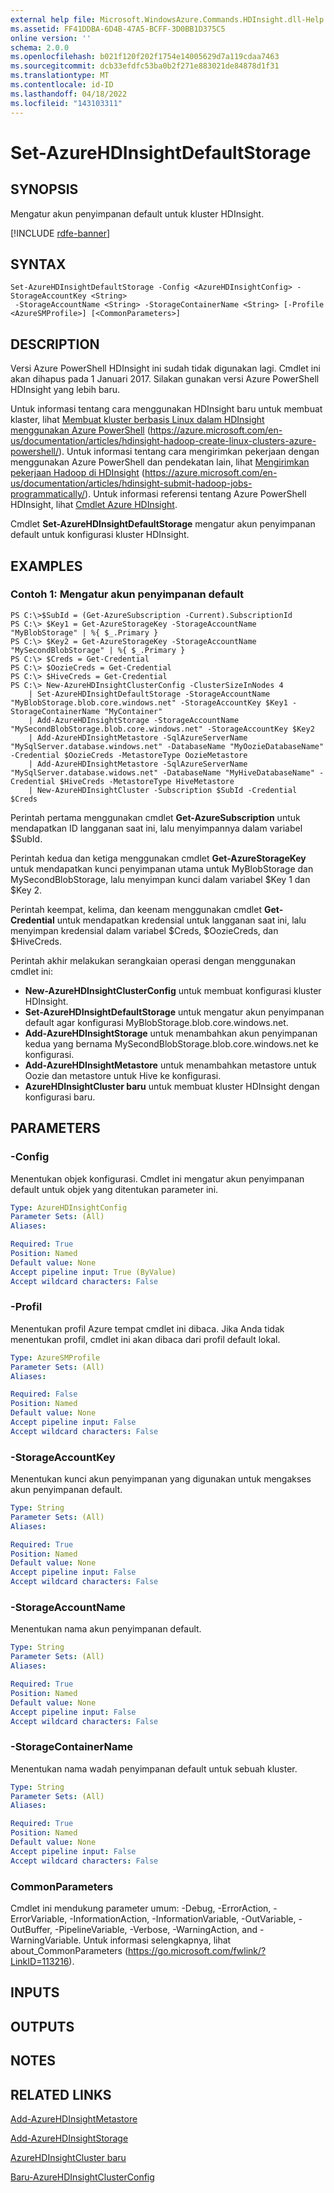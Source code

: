 ```yaml
---
external help file: Microsoft.WindowsAzure.Commands.HDInsight.dll-Help.xml
ms.assetid: FF41DDBA-6D4B-47A5-BCFF-3D0BB1D375C5
online version: ''
schema: 2.0.0
ms.openlocfilehash: b021f120f202f1754e14005629d7a119cdaa7463
ms.sourcegitcommit: dcb33efdfc53ba0b2f271e883021de84878d1f31
ms.translationtype: MT
ms.contentlocale: id-ID
ms.lasthandoff: 04/18/2022
ms.locfileid: "143103311"
---
```

# Set-AzureHDInsightDefaultStorage

## SYNOPSIS
Mengatur akun penyimpanan default untuk kluster HDInsight.

[!INCLUDE [rdfe-banner](../../includes/rdfe-banner.md)]

## SYNTAX

```
Set-AzureHDInsightDefaultStorage -Config <AzureHDInsightConfig> -StorageAccountKey <String>
 -StorageAccountName <String> -StorageContainerName <String> [-Profile <AzureSMProfile>] [<CommonParameters>]
```

## DESCRIPTION
Versi Azure PowerShell HDInsight ini sudah tidak digunakan lagi.
Cmdlet ini akan dihapus pada 1 Januari 2017.
Silakan gunakan versi Azure PowerShell HDInsight yang lebih baru.

Untuk informasi tentang cara menggunakan HDInsight baru untuk membuat klaster, lihat [Membuat kluster berbasis Linux dalam HDInsight menggunakan Azure PowerShell](https://azure.microsoft.com/en-us/documentation/articles/hdinsight-hadoop-create-linux-clusters-azure-powershell/) (https://azure.microsoft.com/en-us/documentation/articles/hdinsight-hadoop-create-linux-clusters-azure-powershell/).
Untuk informasi tentang cara mengirimkan pekerjaan dengan menggunakan Azure PowerShell dan pendekatan lain, lihat [Mengirimkan pekerjaan Hadoop di HDInsight](https://azure.microsoft.com/en-us/documentation/articles/hdinsight-submit-hadoop-jobs-programmatically/) (https://azure.microsoft.com/en-us/documentation/articles/hdinsight-submit-hadoop-jobs-programmatically/).
Untuk informasi referensi tentang Azure PowerShell HDInsight, lihat [Cmdlet Azure HDInsight](/powershell/module/servicemanagement/azure.service/?view=azuresmps-4.0.0#hd-insights).

Cmdlet **Set-AzureHDInsightDefaultStorage** mengatur akun penyimpanan default untuk konfigurasi kluster HDInsight.

## EXAMPLES

### Contoh 1: Mengatur akun penyimpanan default
```
PS C:\>$SubId = (Get-AzureSubscription -Current).SubscriptionId
PS C:\> $Key1 = Get-AzureStorageKey -StorageAccountName "MyBlobStorage" | %{ $_.Primary }
PS C:\> $Key2 = Get-AzureStorageKey -StorageAccountName "MySecondBlobStorage" | %{ $_.Primary }
PS C:\> $Creds = Get-Credential
PS C:\> $OozieCreds = Get-Credential
PS C:\> $HiveCreds = Get-Credential
PS C:\> New-AzureHDInsightClusterConfig -ClusterSizeInNodes 4
    | Set-AzureHDInsightDefaultStorage -StorageAccountName "MyBlobStorage.blob.core.windows.net" -StorageAccountKey $Key1 -StorageContainerName "MyContainer"
    | Add-AzureHDInsightStorage -StorageAccountName "MySecondBlobStorage.blob.core.windows.net" -StorageAccountKey $Key2
    | Add-AzureHDInsightMetastore -SqlAzureServerName "MySqlServer.database.windows.net" -DatabaseName "MyOozieDatabaseName" -Credential $OozieCreds -MetastoreType OozieMetastore
    | Add-AzureHDInsightMetastore -SqlAzureServerName "MySqlServer.database.widows.net" -DatabaseName "MyHiveDatabaseName" -Credential $HiveCreds -MetastoreType HiveMetastore
    | New-AzureHDInsightCluster -Subscription $SubId -Credential $Creds
```

Perintah pertama menggunakan cmdlet **Get-AzureSubscription** untuk mendapatkan ID langganan saat ini, lalu menyimpannya dalam variabel $SubId.

Perintah kedua dan ketiga menggunakan cmdlet **Get-AzureStorageKey** untuk mendapatkan kunci penyimpanan utama untuk MyBlobStorage dan MySecondBlobStorage, lalu menyimpan kunci dalam variabel $Key 1 dan $Key 2.

Perintah keempat, kelima, dan keenam menggunakan cmdlet **Get-Credential** untuk mendapatkan kredensial untuk langganan saat ini, lalu menyimpan kredensial dalam variabel $Creds, $OozieCreds, dan $HiveCreds.

Perintah akhir melakukan serangkaian operasi dengan menggunakan cmdlet ini:

- **New-AzureHDInsightClusterConfig** untuk membuat konfigurasi kluster HDInsight.
- **Set-AzureHDInsightDefaultStorage** untuk mengatur akun penyimpanan default agar konfigurasi MyBlobStorage.blob.core.windows.net.
- **Add-AzureHDInsightStorage** untuk menambahkan akun penyimpanan kedua yang bernama MySecondBlobStorage.blob.core.windows.net ke konfigurasi.
- **Add-AzureHDInsightMetastore** untuk menambahkan metastore untuk Oozie dan metastore untuk Hive ke konfigurasi.
- **AzureHDInsightCluster baru** untuk membuat kluster HDInsight dengan konfigurasi baru.

## PARAMETERS

### -Config
Menentukan objek konfigurasi.
Cmdlet ini mengatur akun penyimpanan default untuk objek yang ditentukan parameter ini.

```yaml
Type: AzureHDInsightConfig
Parameter Sets: (All)
Aliases:

Required: True
Position: Named
Default value: None
Accept pipeline input: True (ByValue)
Accept wildcard characters: False
```

### -Profil
Menentukan profil Azure tempat cmdlet ini dibaca.
Jika Anda tidak menentukan profil, cmdlet ini akan dibaca dari profil default lokal.

```yaml
Type: AzureSMProfile
Parameter Sets: (All)
Aliases:

Required: False
Position: Named
Default value: None
Accept pipeline input: False
Accept wildcard characters: False
```

### -StorageAccountKey
Menentukan kunci akun penyimpanan yang digunakan untuk mengakses akun penyimpanan default.

```yaml
Type: String
Parameter Sets: (All)
Aliases:

Required: True
Position: Named
Default value: None
Accept pipeline input: False
Accept wildcard characters: False
```

### -StorageAccountName
Menentukan nama akun penyimpanan default.

```yaml
Type: String
Parameter Sets: (All)
Aliases:

Required: True
Position: Named
Default value: None
Accept pipeline input: False
Accept wildcard characters: False
```

### -StorageContainerName
Menentukan nama wadah penyimpanan default untuk sebuah kluster.

```yaml
Type: String
Parameter Sets: (All)
Aliases:

Required: True
Position: Named
Default value: None
Accept pipeline input: False
Accept wildcard characters: False
```

### CommonParameters
Cmdlet ini mendukung parameter umum: -Debug, -ErrorAction, -ErrorVariable, -InformationAction, -InformationVariable, -OutVariable, -OutBuffer, -PipelineVariable, -Verbose, -WarningAction, and -WarningVariable. Untuk informasi selengkapnya, lihat about_CommonParameters (https://go.microsoft.com/fwlink/?LinkID=113216).

## INPUTS

## OUTPUTS

## NOTES

## RELATED LINKS

[Add-AzureHDInsightMetastore](./Add-AzureHDInsightMetastore.md)

[Add-AzureHDInsightStorage](./Add-AzureHDInsightStorage.md)

[AzureHDInsightCluster baru](./New-AzureHDInsightCluster.md)

[Baru-AzureHDInsightClusterConfig](./New-AzureHDInsightClusterConfig.md)


